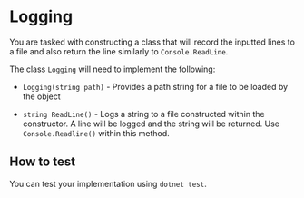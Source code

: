 # Logging

You are tasked with constructing a class that will record the inputted lines
to a file and also return the line similarly to `Console.ReadLine`.

The class `Logging` will need to implement the following:

* `Logging(string path)` - Provides a path string for a file to be loaded by the object

* `string ReadLine()` - Logs a string to a file constructed within the constructor. A line
    will be logged and the string will be returned. Use `Console.Readline()` within this method.


## How to test

You can test your implementation using `dotnet test`.
